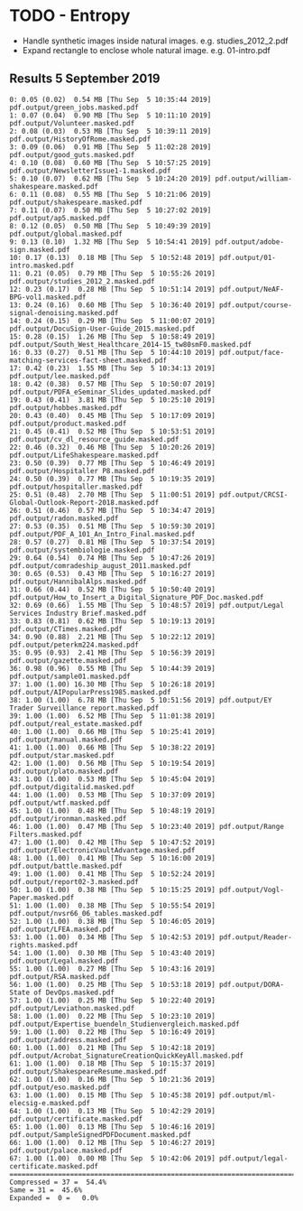 TODO - Entropy
==================
* Handle synthetic images inside natural images. e.g. studies_2012_2.pdf
* Expand rectangle to enclose whole natural image. e.g. 01-intro.pdf


Results  5 September 2019
-------------------------
    0: 0.05 (0.02)  0.54 MB [Thu Sep  5 10:35:44 2019] pdf.output/green_jobs.masked.pdf
    1: 0.07 (0.04)  0.90 MB [Thu Sep  5 10:11:10 2019] pdf.output/Volunteer.masked.pdf
    2: 0.08 (0.03)  0.53 MB [Thu Sep  5 10:39:11 2019] pdf.output/HistoryOfRome.masked.pdf
    3: 0.09 (0.06)  0.91 MB [Thu Sep  5 11:02:28 2019] pdf.output/good_guts.masked.pdf
    4: 0.10 (0.08)  0.60 MB [Thu Sep  5 10:57:25 2019] pdf.output/NewsletterIssue1-1.masked.pdf
    5: 0.10 (0.07)  0.62 MB [Thu Sep  5 10:24:20 2019] pdf.output/william-shakespeare.masked.pdf
    6: 0.11 (0.08)  0.55 MB [Thu Sep  5 10:21:06 2019] pdf.output/shakespeare.masked.pdf
    7: 0.11 (0.07)  0.50 MB [Thu Sep  5 10:27:02 2019] pdf.output/ap5.masked.pdf
    8: 0.12 (0.05)  0.50 MB [Thu Sep  5 10:49:39 2019] pdf.output/global.masked.pdf
    9: 0.13 (0.10)  1.32 MB [Thu Sep  5 10:54:41 2019] pdf.output/adobe-sign.masked.pdf
    10: 0.17 (0.13)  0.18 MB [Thu Sep  5 10:52:48 2019] pdf.output/01-intro.masked.pdf
    11: 0.21 (0.05)  0.79 MB [Thu Sep  5 10:55:26 2019] pdf.output/studies_2012_2.masked.pdf
    12: 0.23 (0.17)  0.28 MB [Thu Sep  5 10:51:14 2019] pdf.output/NeAF-BPG-vol1.masked.pdf
    13: 0.24 (0.16)  0.60 MB [Thu Sep  5 10:36:40 2019] pdf.output/course-signal-denoising.masked.pdf
    14: 0.24 (0.15)  0.29 MB [Thu Sep  5 11:00:07 2019] pdf.output/DocuSign-User-Guide_2015.masked.pdf
    15: 0.28 (0.15)  1.26 MB [Thu Sep  5 10:58:49 2019] pdf.output/South_West_Healthcare_2014-15_tw80smF0.masked.pdf
    16: 0.33 (0.27)  0.51 MB [Thu Sep  5 10:44:10 2019] pdf.output/face-matching-services-fact-sheet.masked.pdf
    17: 0.42 (0.23)  1.55 MB [Thu Sep  5 10:34:13 2019] pdf.output/lee.masked.pdf
    18: 0.42 (0.38)  0.57 MB [Thu Sep  5 10:50:07 2019] pdf.output/PDFA_eSeminar_Slides_updated.masked.pdf
    19: 0.43 (0.41)  3.81 MB [Thu Sep  5 10:25:10 2019] pdf.output/hobbes.masked.pdf
    20: 0.43 (0.40)  0.45 MB [Thu Sep  5 10:17:09 2019] pdf.output/product.masked.pdf
    21: 0.45 (0.41)  0.52 MB [Thu Sep  5 10:53:51 2019] pdf.output/cv_dl_resource_guide.masked.pdf
    22: 0.46 (0.32)  0.46 MB [Thu Sep  5 10:20:26 2019] pdf.output/LifeShakespeare.masked.pdf
    23: 0.50 (0.39)  0.77 MB [Thu Sep  5 10:46:49 2019] pdf.output/Hospitaller P8.masked.pdf
    24: 0.50 (0.39)  0.77 MB [Thu Sep  5 10:19:35 2019] pdf.output/hospitaller.masked.pdf
    25: 0.51 (0.48)  2.70 MB [Thu Sep  5 11:00:51 2019] pdf.output/CRCSI-Global-Outlook-Report-2018.masked.pdf
    26: 0.51 (0.46)  0.57 MB [Thu Sep  5 10:34:47 2019] pdf.output/radon.masked.pdf
    27: 0.53 (0.35)  0.51 MB [Thu Sep  5 10:59:30 2019] pdf.output/PDF_A_101_An_Intro_Final.masked.pdf
    28: 0.57 (0.27)  0.81 MB [Thu Sep  5 10:37:54 2019] pdf.output/systembiologie.masked.pdf
    29: 0.64 (0.54)  0.74 MB [Thu Sep  5 10:47:26 2019] pdf.output/comradeship_august_2011.masked.pdf
    30: 0.65 (0.53)  0.43 MB [Thu Sep  5 10:16:27 2019] pdf.output/HannibalAlps.masked.pdf
    31: 0.66 (0.44)  0.52 MB [Thu Sep  5 10:50:40 2019] pdf.output/How_to_Insert_a_Digital_Signature_PDF_Doc.masked.pdf
    32: 0.69 (0.66)  1.55 MB [Thu Sep  5 10:48:57 2019] pdf.output/Legal Services Industry Brief.masked.pdf
    33: 0.83 (0.81)  0.62 MB [Thu Sep  5 10:19:13 2019] pdf.output/CTimes.masked.pdf
    34: 0.90 (0.88)  2.21 MB [Thu Sep  5 10:22:12 2019] pdf.output/peterkm224.masked.pdf
    35: 0.95 (0.93)  2.41 MB [Thu Sep  5 10:56:39 2019] pdf.output/gazette.masked.pdf
    36: 0.98 (0.96)  0.55 MB [Thu Sep  5 10:44:39 2019] pdf.output/sample01.masked.pdf
    37: 1.00 (1.00) 16.30 MB [Thu Sep  5 10:26:18 2019] pdf.output/AIPopularPress1985.masked.pdf
    38: 1.00 (1.00)  6.78 MB [Thu Sep  5 10:51:56 2019] pdf.output/EY Trader Surveillance report.masked.pdf
    39: 1.00 (1.00)  6.52 MB [Thu Sep  5 11:01:38 2019] pdf.output/real_estate.masked.pdf
    40: 1.00 (1.00)  0.66 MB [Thu Sep  5 10:25:41 2019] pdf.output/manual.masked.pdf
    41: 1.00 (1.00)  0.66 MB [Thu Sep  5 10:38:22 2019] pdf.output/star.masked.pdf
    42: 1.00 (1.00)  0.56 MB [Thu Sep  5 10:19:54 2019] pdf.output/plato.masked.pdf
    43: 1.00 (1.00)  0.53 MB [Thu Sep  5 10:45:04 2019] pdf.output/digitalid.masked.pdf
    44: 1.00 (1.00)  0.53 MB [Thu Sep  5 10:37:09 2019] pdf.output/wtf.masked.pdf
    45: 1.00 (1.00)  0.48 MB [Thu Sep  5 10:48:19 2019] pdf.output/ironman.masked.pdf
    46: 1.00 (1.00)  0.47 MB [Thu Sep  5 10:23:40 2019] pdf.output/Range Filters.masked.pdf
    47: 1.00 (1.00)  0.42 MB [Thu Sep  5 10:47:52 2019] pdf.output/ElectronicVaultAdvantage.masked.pdf
    48: 1.00 (1.00)  0.41 MB [Thu Sep  5 10:16:00 2019] pdf.output/battle.masked.pdf
    49: 1.00 (1.00)  0.41 MB [Thu Sep  5 10:52:24 2019] pdf.output/report02-3.masked.pdf
    50: 1.00 (1.00)  0.38 MB [Thu Sep  5 10:15:25 2019] pdf.output/Vogl-Paper.masked.pdf
    51: 1.00 (1.00)  0.38 MB [Thu Sep  5 10:55:54 2019] pdf.output/nvsr66_06_tables.masked.pdf
    52: 1.00 (1.00)  0.38 MB [Thu Sep  5 10:46:05 2019] pdf.output/LFEA.masked.pdf
    53: 1.00 (1.00)  0.34 MB [Thu Sep  5 10:42:53 2019] pdf.output/Reader-rights.masked.pdf
    54: 1.00 (1.00)  0.30 MB [Thu Sep  5 10:43:40 2019] pdf.output/Legal.masked.pdf
    55: 1.00 (1.00)  0.27 MB [Thu Sep  5 10:43:16 2019] pdf.output/RSA.masked.pdf
    56: 1.00 (1.00)  0.25 MB [Thu Sep  5 10:53:18 2019] pdf.output/DORA-State of DevOps.masked.pdf
    57: 1.00 (1.00)  0.25 MB [Thu Sep  5 10:22:40 2019] pdf.output/Leviathon.masked.pdf
    58: 1.00 (1.00)  0.22 MB [Thu Sep  5 10:23:10 2019] pdf.output/Expertise_buendeln_Studienvergleich.masked.pdf
    59: 1.00 (1.00)  0.22 MB [Thu Sep  5 10:16:49 2019] pdf.output/address.masked.pdf
    60: 1.00 (1.00)  0.21 MB [Thu Sep  5 10:42:18 2019] pdf.output/Acrobat_SignatureCreationQuickKeyAll.masked.pdf
    61: 1.00 (1.00)  0.18 MB [Thu Sep  5 10:15:37 2019] pdf.output/ShakespeareResume.masked.pdf
    62: 1.00 (1.00)  0.16 MB [Thu Sep  5 10:21:36 2019] pdf.output/eso.masked.pdf
    63: 1.00 (1.00)  0.15 MB [Thu Sep  5 10:45:38 2019] pdf.output/ml-elecsig-e.masked.pdf
    64: 1.00 (1.00)  0.13 MB [Thu Sep  5 10:42:29 2019] pdf.output/certificate.masked.pdf
    65: 1.00 (1.00)  0.13 MB [Thu Sep  5 10:46:16 2019] pdf.output/SampleSignedPDFDocument.masked.pdf
    66: 1.00 (1.00)  0.12 MB [Thu Sep  5 10:46:27 2019] pdf.output/palace.masked.pdf
    67: 1.00 (1.00)  0.00 MB [Thu Sep  5 10:42:06 2019] pdf.output/legal-certificate.masked.pdf
    ================================================================================
    Compressed = 37 =  54.4%
    Same = 31 =  45.6%
    Expanded =  0 =   0.0%

